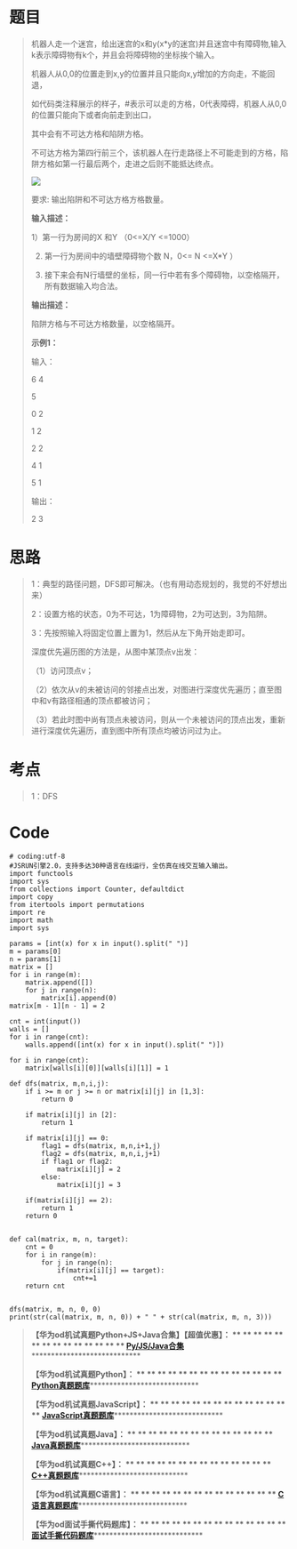 # 题目

> 机器人走一个迷宫，给出迷宫的x和y(x*y的迷宫)并且迷宫中有障碍物,输入k表示障碍物有k个，并且会将障碍物的坐标挨个输入。
>
> 机器人从0,0的位置走到x,y的位置并且只能向x,y增加的方向走，不能回退，
>
> 如代码类注释展示的样子，#表示可以走的方格，0代表障碍，机器人从0,0的位置只能向下或者向前走到出口，
>
> 其中会有不可达方格和陷阱方格。
>
> 不可达方格为第四行前三个，该机器人在行走路径上不可能走到的方格，陷阱方格如第一行最后两个，走进之后则不能抵达终点。
>
> ![](https://img-blog.csdnimg.cn/9f54cfe74709482ca23ec88b1591e564.png)
>
> 要求: 输出陷阱和不可达方格方格数量。
>
> **输入描述：**
>
> 1）第一行为房间的X 和Y （0<=X/Y <=1000）
>
> 2) 第一行为房间中的墙壁障碍物个数 N，0<= N <=X*Y ）
>
> 3) 接下来会有N行墙壁的坐标，同一行中若有多个障碍物，以空格隔开，所有数据输入均合法。
>
> **输出描述：**
>
> 陷阱方格与不可达方格数量，以空格隔开。
>
> **示例1：**
>
> 输入：
>
> 6 4
>
> 5
>
> 0 2
>
> 1 2
>
> 2 2
>
> 4 1
>
> 5 1
>
> 输出：
>
> 2 3

# 思路

> 1：典型的路径问题，DFS即可解决。（也有用动态规划的，我觉的不好想出来）
>
> 2：设置方格的状态，0为不可达，1为障碍物，2为可达到，3为陷阱。
>
> 3：先按照输入将固定位置上置为1，然后从左下角开始走即可。
>
> 深度优先遍历图的方法是，从图中某顶点v出发：
>
> （1）访问顶点v；
>
> （2）依次从v的未被访问的邻接点出发，对图进行深度优先遍历；直至图中和v有路径相通的顶点都被访问；
>
> （3）若此时图中尚有顶点未被访问，则从一个未被访问的顶点出发，重新进行深度优先遍历，直到图中所有顶点均被访问过为止。

# 考点

> 1：DFS

# Code

    
    
    # coding:utf-8
    #JSRUN引擎2.0，支持多达30种语言在线运行，全仿真在线交互输入输出。 
    import functools
    import sys
    from collections import Counter, defaultdict
    import copy
    from itertools import permutations
    import re
    import math
    import sys
    
    params = [int(x) for x in input().split(" ")]
    m = params[0]
    n = params[1]
    matrix = []
    for i in range(m):
        matrix.append([])
        for j in range(n):
            matrix[i].append(0)
    matrix[m - 1][n - 1] = 2
    
    cnt = int(input())
    walls = []
    for i in range(cnt):
        walls.append([int(x) for x in input().split(" ")])
    
    for i in range(cnt):
        matrix[walls[i][0]][walls[i][1]] = 1  
    
    def dfs(matrix, m,n,i,j):
        if i >= m or j >= n or matrix[i][j] in [1,3]:
            return 0
        
        if matrix[i][j] in [2]:
            return 1
     
        if matrix[i][j] == 0:
            flag1 = dfs(matrix, m,n,i+1,j)
            flag2 = dfs(matrix, m,n,i,j+1)
            if flag1 or flag2:
                matrix[i][j] = 2  
            else:
                matrix[i][j] = 3
     
        if(matrix[i][j] == 2):
            return 1
        return 0
    
    
    def cal(matrix, m, n, target):
        cnt = 0
        for i in range(m):
            for j in range(n):
                if(matrix[i][j] == target):
                    cnt+=1
        return cnt
    
    
    dfs(matrix, m, n, 0, 0)
    print(str(cal(matrix, m, n, 0)) + " " + str(cal(matrix, m, n, 3)))
    
    
    

> **【华为od机试真题Python+JS+Java合集】【超值优惠】： ** ** ** ** ** ** ** ** ** ** ** ** **
> ** **[Py/JS/Java合集](https://blog.csdn.net/misayaaaaa/category_12258991.html
> "Py/JS/Java合集")********************************
>
> **【华为od机试真题Python】： ** ** ** ** ** ** ** ** ** ** ** ** ** **
> **[Python真题题库](https://blog.csdn.net/misayaaaaa/category_12111005.html
> "Python真题题库")********************************
>
> **【华为od机试真题JavaScript】： ** ** ** ** ** ** ** ** ** ** ** ** ** **
> **[JavaScript真题题库](https://blog.csdn.net/misayaaaaa/category_12199270.html
> "JavaScript真题题库")********************************
>
> **【华为od机试真题Java】： ** ** ** ** ** ** ** ** ** ** ** ** ** **
> **[Java真题题库](https://blog.csdn.net/misayaaaaa/category_12111006.html
> "Java真题题库")********************************
>
> **【华为od机试真题C++】： ** ** ** ** ** ** ** ** ** ** ** ** ** **
> **[C++真题题库](https://blog.csdn.net/misayaaaaa/category_12036814.html
> "C++真题题库")********************************
>
> **【华为od机试真题C语言】： ** ** ** ** ** ** ** ** ** ** ** ** ** **
> **[C语言真题题库](https://blog.csdn.net/misayaaaaa/category_12217917.html
> "C语言真题题库")********************************
>
> **【华为od面试手撕代码题库】： ** ** ** ** ** ** ** ** ** ** ** ** ** **
> **[面试手撕代码题库](https://renjie.blog.csdn.net/article/details/130419388
> "面试手撕代码题库")********************************

